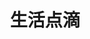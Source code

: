 ---
layout: gallery_album
title: 生活点滴
permalink: /gallery/life/
album_description: 捕捉日常生活中的美好与感动。
photos:
  - image: "/images/gallery/life/my_pet.jpg"
    title: "我的小猫咪"
    description: "家里的小可爱，总是能带来欢乐。"
  - image: "/images/gallery/life/daily_moment.jpg"
    title: "午后咖啡时光"
    description: "一个悠闲的下午，一杯咖啡，一本书。"
---